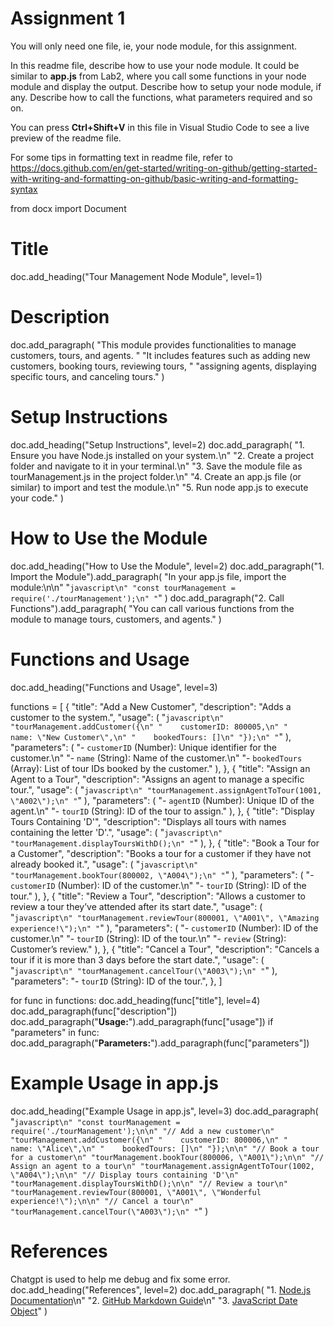 # Assignment 1

You will only need one file, ie, your node module, for this assignment.

In this readme file, describe how to use your node module. It could be similar to **app.js** from Lab2, where you call some functions in your node module and display the output. Describe how to setup your node module, if any. Describe how to call the functions, what parameters required and so on.

You can press **Ctrl+Shift+V** in this file in Visual Studio Code to see a live preview of the readme file.

For some tips in formatting text in readme file, refer to https://docs.github.com/en/get-started/writing-on-github/getting-started-with-writing-and-formatting-on-github/basic-writing-and-formatting-syntax

from docx import Document

# Title
doc.add_heading("Tour Management Node Module", level=1)

# Description
doc.add_paragraph(
    "This module provides functionalities to manage customers, tours, and agents. "
    "It includes features such as adding new customers, booking tours, reviewing tours, "
    "assigning agents, displaying specific tours, and canceling tours."
)

# Setup Instructions
doc.add_heading("Setup Instructions", level=2)
doc.add_paragraph(
    "1. Ensure you have Node.js installed on your system.\n"
    "2. Create a project folder and navigate to it in your terminal.\n"
    "3. Save the module file as tourManagement.js in the project folder.\n"
    "4. Create an app.js file (or similar) to import and test the module.\n"
    "5. Run node app.js to execute your code."
)

# How to Use the Module
doc.add_heading("How to Use the Module", level=2)
doc.add_paragraph("1. Import the Module").add_paragraph(
    "In your app.js file, import the module:\n\n"
    "```javascript\n"
    "const tourManagement = require('./tourManagement');\n"
    "```"
)
doc.add_paragraph("2. Call Functions").add_paragraph(
    "You can call various functions from the module to manage tours, customers, and agents."
)

# Functions and Usage
doc.add_heading("Functions and Usage", level=3)

functions = [
    {
        "title": "Add a New Customer",
        "description": "Adds a customer to the system.",
        "usage": (
            "```javascript\n"
            "tourManagement.addCustomer({\n"
            "    customerID: 800005,\n"
            "    name: \"New Customer\",\n"
            "    bookedTours: []\n"
            "});\n"
            "```"
        ),
        "parameters": (
            "- `customerID` (Number): Unique identifier for the customer.\n"
            "- `name` (String): Name of the customer.\n"
            "- `bookedTours` (Array): List of tour IDs booked by the customer."
        ),
    },
    {
        "title": "Assign an Agent to a Tour",
        "description": "Assigns an agent to manage a specific tour.",
        "usage": (
            "```javascript\n"
            "tourManagement.assignAgentToTour(1001, \"A002\");\n"
            "```"
        ),
        "parameters": (
            "- `agentID` (Number): Unique ID of the agent.\n"
            "- `tourID` (String): ID of the tour to assign."
        ),
    },
    {
        "title": "Display Tours Containing 'D'",
        "description": "Displays all tours with names containing the letter 'D'.",
        "usage": (
            "```javascript\n"
            "tourManagement.displayToursWithD();\n"
            "```"
        ),
    },
    {
        "title": "Book a Tour for a Customer",
        "description": "Books a tour for a customer if they have not already booked it.",
        "usage": (
            "```javascript\n"
            "tourManagement.bookTour(800002, \"A004\");\n"
            "```"
        ),
        "parameters": (
            "- `customerID` (Number): ID of the customer.\n"
            "- `tourID` (String): ID of the tour."
        ),
    },
    {
        "title": "Review a Tour",
        "description": "Allows a customer to review a tour they’ve attended after its start date.",
        "usage": (
            "```javascript\n"
            "tourManagement.reviewTour(800001, \"A001\", \"Amazing experience!\");\n"
            "```"
        ),
        "parameters": (
            "- `customerID` (Number): ID of the customer.\n"
            "- `tourID` (String): ID of the tour.\n"
            "- `review` (String): Customer’s review."
        ),
    },
    {
        "title": "Cancel a Tour",
        "description": "Cancels a tour if it is more than 3 days before the start date.",
        "usage": (
            "```javascript\n"
            "tourManagement.cancelTour(\"A003\");\n"
            "```"
        ),
        "parameters": "- `tourID` (String): ID of the tour.",
    },
]

for func in functions:
    doc.add_heading(func["title"], level=4)
    doc.add_paragraph(func["description"])
    doc.add_paragraph("**Usage:**").add_paragraph(func["usage"])
    if "parameters" in func:
        doc.add_paragraph("**Parameters:**").add_paragraph(func["parameters"])

# Example Usage in app.js
doc.add_heading("Example Usage in app.js", level=3)
doc.add_paragraph(
    "```javascript\n"
    "const tourManagement = require('./tourManagement');\n\n"
    "// Add a new customer\n"
    "tourManagement.addCustomer({\n"
    "    customerID: 800006,\n"
    "    name: \"Alice\",\n"
    "    bookedTours: []\n"
    "});\n\n"
    "// Book a tour for a customer\n"
    "tourManagement.bookTour(800006, \"A001\");\n\n"
    "// Assign an agent to a tour\n"
    "tourManagement.assignAgentToTour(1002, \"A004\");\n\n"
    "// Display tours containing 'D'\n"
    "tourManagement.displayToursWithD();\n\n"
    "// Review a tour\n"
    "tourManagement.reviewTour(800001, \"A001\", \"Wonderful experience!\");\n\n"
    "// Cancel a tour\n"
    "tourManagement.cancelTour(\"A003\");\n"
    "```"
)



# References
Chatgpt is used to help me debug and fix some error. 
doc.add_heading("References", level=2)
doc.add_paragraph(
    "1. [Node.js Documentation](https://nodejs.org/en/docs)\n"
    "2. [GitHub Markdown Guide](https://docs.github.com/en/get-started/writing-on-github/getting-started-with-writing-and-formatting-on-github/basic-writing-and-formatting-syntax)\n"
    "3. [JavaScript Date Object](https://developer.mozilla.org/en-US/docs/Web/JavaScript/Reference/Global_Objects/Date)"
)

